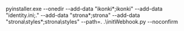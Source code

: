 

pyinstaller.exe --onedir --add-data "ikonki\*;ikonki" --add-data "identity.ini;." --add-data "strona\*;strona" --add-data "strona\styles\*;strona\styles" --path=. .\initWebhook.py --noconfirm